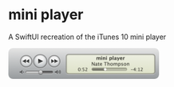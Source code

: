 # mini player

A SwiftUI recreation of the iTunes 10 mini player

<img src="screenshots/mini-player.png" width=60%/>
